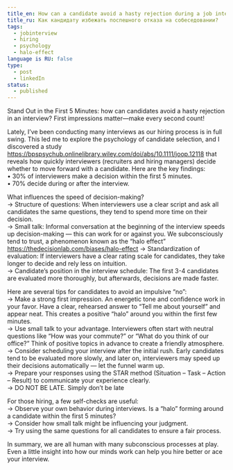 ```yaml
---
title_en: How can a candidate avoid a hasty rejection during a job interview?
title_ru: Как кандидату избежать поспешного отказа на собеседовании?
tags:
  - jobinterview
  - hiring
  - psychology
  - halo-effect
language is RU: false
type:
  - post
  - linkedIn
status:
  - published
---
```


Stand Out in the First 5 Minutes: how can candidates avoid a hasty rejection in an interview?  First impressions matter—make every second count!


Lately, I’ve been conducting many interviews as our hiring process is in full swing. This led me to explore the psychology of candidate selection, and I discovered a study https://bpspsychub.onlinelibrary.wiley.com/doi/abs/10.1111/joop.12118 that reveals how quickly interviewers (recruiters and hiring managers) decide whether to move forward with a candidate. Here are the key findings:  
• 30% of interviewers make a decision within the first 5 minutes.  
• 70% decide during or after the interview.

What influences the speed of decision-making?  
→ Structure of questions: When interviewers use a clear script and ask all candidates the same questions, they tend to spend more time on their decision.  
→ Small talk: Informal conversation at the beginning of the interview speeds up decision-making — this can work for or against you. We subconsciously tend to trust, a phenomenon known as the “halo effect” https://thedecisionlab.com/biases/halo-effect 
→ Standardization of evaluation: If interviewers have a clear rating scale for candidates, they take longer to decide and rely less on intuition.  
→ Candidate’s position in the interview schedule: The first 3-4 candidates are evaluated more thoroughly, but afterwards, decisions are made faster. 

Here are several tips for candidates to avoid an impulsive “no”:  
→ Make a strong first impression. An energetic tone and confidence work in your favor. Have a clear, rehearsed answer to “Tell me about yourself” and appear neat. This creates a positive “halo” around you within the first few minutes.  
→ Use small talk to your advantage. Interviewers often start with neutral questions like “How was your commute?” or “What do you think of our office?” Think of positive topics in advance to create a friendly atmosphere.  
→ Consider scheduling your interview after the initial rush. Early candidates tend to be evaluated more slowly, and later on, interviewers may speed up their decisions automatically — let the funnel warm up.  
→ Prepare your responses using the STAR method (Situation – Task – Action – Result) to communicate your experience clearly.  
→ DO NOT BE LATE. Simply don’t be late

For those hiring, a few self-checks are useful:  
→ Observe your own behavior during interviews. Is a “halo” forming around a candidate within the first 5 minutes?  
→ Consider how small talk might be influencing your judgment.  
→ Try using the same questions for all candidates to ensure a fair process.

In summary, we are all human with many subconscious processes at play. Even a little insight into how our minds work can help you hire better or ace your interview.